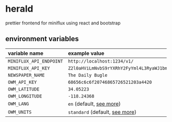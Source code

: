 # herald

prettier frontend for miniflux using react and bootstrap

## environment variables

| variable name           | example value                                                             |
|:------------------------|:--------------------------------------------------------------------------|
| `MINIFLUX_API_ENDPOINT` | `http://localhost:1234/v1/`                                               |
| `MINIFLUX_API_KEY`      | `Z2l0aHViLmNvbS9rYXRhY2FyYml4L3RyaWJ1bmUgICA=`                            |
| `NEWSPAPER_NAME`        | `The Daily Bugle`                                                         |
| `OWM_API_KEY`           | `68656c6c6f20746865726521203a4420`                                        |
| `OWM_LATITUDE`          | `34.05223`                                                                |
| `OWM_LONGITUDE`         | `-118.24368`                                                              |
| `OWM_LANG`              | `en` (default, [see more](https://openweathermap.org/current#multi))      |
| `OWM_UNITS`             | `standard` (default, [see more](https://openweathermap.org/current#data)) |
